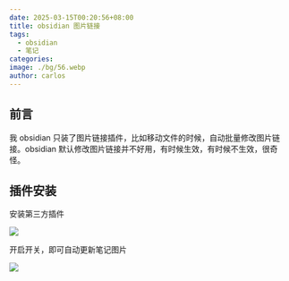 ```yaml
---
date: 2025-03-15T00:20:56+08:00
title: obsidian 图片链接
tags:
  - obsidian
  - 笔记
categories: 
image: ./bg/56.webp
author: carlos
---
```


## 前言

我 obsidian 只装了图片链接插件，比如移动文件的时候，自动批量修改图片链接。obsidian 默认修改图片链接并不好用，有时候生效，有时候不生效，很奇怪。

## 插件安装

安装第三方插件

![](../00-assets/Pasted%20image%2020250306060718.png)

开启开关，即可自动更新笔记图片

![](../00-assets/Pasted%20image%2020250306060805.png)
